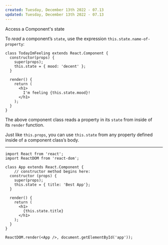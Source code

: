 ```yaml
---
created: Tuesday, December 13th 2022 - 07.13
updated: Tuesday, December 13th 2022 - 07.13
---
```

Access a Component's state

To _read_ a component’s `state`, use the expression `this.state.name-of-property`:

```JSX
class TodayImFeeling extends React.Component {
  constructor(props) {
    super(props);
    this.state = { mood: 'decent' };
  }
 
  render() {
    return (
      <h1>
        I'm feeling {this.state.mood}!
      </h1>
    );
  }
}
```

The above component class reads a property in its `state` from inside of its `render` function.

Just like `this.props`, you can use `this.state` from any property defined inside of a component class’s body.

---

```JSX
import React from 'react';
import ReactDOM from 'react-dom';

class App extends React.Component {
	// constructor method begins here:
  constructor (props) {
    super(props);
    this.state = { title: 'Best App'};
  }

  render() {
    return (
      <h1>
        {this.state.title}
      </h1>
    );
  }
}

ReactDOM.render(<App />, document.getElementById('app'));
```